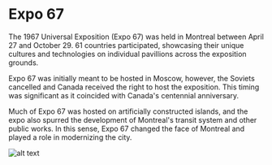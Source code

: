 # Expo 67
The 1967 Universal Exposition (Expo 67) was held in Montreal between April 27 and October 29. 61 countries participated, showcasing their unique cultures and technologies on individual pavillions across the exposition grounds. 

Expo 67 was initially meant to be hosted in Moscow, however, the Soviets cancelled and Canada received the right to host the exposition. This timing was significant as it coincided with Canada's centennial anniversary.

Much of Expo 67 was hosted on artificially constructed islands, and the expo also spurred the development of Montreal's transit system and other public works. In this sense, Expo 67 changed the face of Montreal and played a role in modernizing the city.

![alt text](http://www.ameriquefrancaise.org/media-5377/Expo67_14.jpeg)
